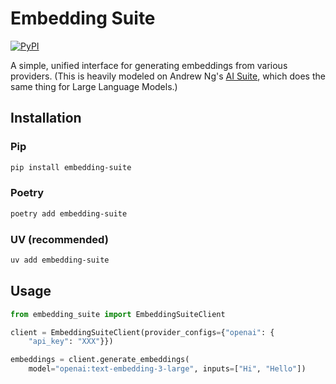 # Embedding Suite

[![PyPI](https://img.shields.io/pypi/v/embedding-suite)](https://pypi.org/project/embedding-suite/)

A simple, unified interface for generating embeddings from various providers. (This is heavily modeled on Andrew Ng's [AI Suite](https://github.com/andrewyng/aisuite), which does the same thing for Large Language Models.)

## Installation

### Pip

```bash
pip install embedding-suite
```

### Poetry

```bash
poetry add embedding-suite
```

### UV (recommended)

```bash
uv add embedding-suite
```

## Usage

```python
from embedding_suite import EmbeddingSuiteClient

client = EmbeddingSuiteClient(provider_configs={"openai": {
    "api_key": "XXX"}})

embeddings = client.generate_embeddings(
    model="openai:text-embedding-3-large", inputs=["Hi", "Hello"])
```
